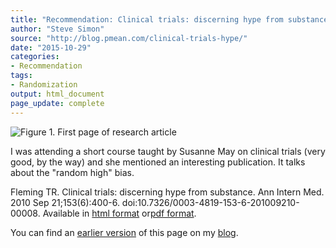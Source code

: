 ```yaml
---
title: "Recommendation: Clinical trials: discerning hype from substance"
author: "Steve Simon"
source: "http://blog.pmean.com/clinical-trials-hype/"
date: "2015-10-29"
categories:
- Recommendation
tags:
- Randomization
output: html_document
page_update: complete
---
```


![Figure 1. First page of research article](http://www.pmean.com/new-images/15/clinical-trials-hype-01.png)

<div class="notes">

I was attending a short course taught by Susanne May on clinical trials (very good, by the way) and she mentioned an interesting publication. It talks about the "random high" bias.

Fleming TR. Clinical trials: discerning hype from substance. Ann Intern Med. 2010 Sep 21;153(6):400-6. doi:10.7326/0003-4819-153-6-201009210-00008. Available in [html format][fle1] or[pdf format][fle2].

You can find an [earlier version][sim1] of this page on my [blog][sim2].

[sim1]: http://blog.pmean.com/clinical-trials-hype/
[sim2]: http://blog.pmean.com

[fle1]: https://www.ncbi.nlm.nih.gov/pmc/articles/PMC3735615/
[fle2]: https://www.ncbi.nlm.nih.gov/pmc/articles/PMC3735615/pdf/nihms495737.pdf

</div>


